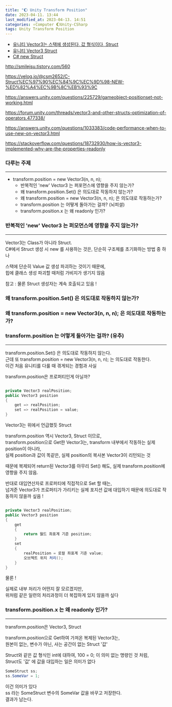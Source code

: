 ```yaml
---
title: "🌔 Unity Transform Position"
date: 2023-04-11. 13:44
last_modified_at: 2023-04-13. 14:51
categories: ⭐Computer 🌔Unity-CSharp
tags: Unity Transform Position
---
```


- [유니티 Vector3는 스택에 생성된다, 값 형식이다, Struct](https://3dmpengines.tistory.com/1566)  
- [유니티 Vector3 Struct](https://answers.unity.com/questions/1033383/code-performance-when-to-use-new-on-vector3.html)  
- [C# new Struct](https://asta8080.tistory.com/5)  

http://smilejsu.tistory.com/560

https://velog.io/@csm2652/C-Struct%EC%97%90%EC%84%9C%EC%9D%98-NEW-%ED%82%A4%EC%9B%8C%EB%93%9C

https://answers.unity.com/questions/225729/gameobject-positionset-not-working.html

https://forum.unity.com/threads/vector3-and-other-structs-optimization-of-operators.477338/

https://answers.unity.com/questions/1033383/code-performance-when-to-use-new-on-vector3.html

https://stackoverflow.com/questions/18732930/how-is-vector3-implemented-why-are-the-properties-readonly

### 다루는 주제

---

- transform.position = new Vector3(n, n, n);
  - 반복적인 'new' Vector3 는 퍼포먼스에 영향을 주지 않는가?
  - 왜 transform.position.Set() 은 의도대로 작동하지 않는가?
  - 왜 transform.position = new Vector3(n, n, n); 은 의도대로 작동하는가?
  - transform.position 는 어떻게 돌아가는 걸까? (뇌피셜)
  - transform.position.x 는 왜 readonly 인가?

### 반복적인 'new' Vector3 는 퍼모먼스에 영향을 주지 않는가?

---

Vector3는 Class가 아니라 Struct.  
C#에서 Struct 생성 시 new 를 사용하는 것은, 단순히 구조체를 초기화하는 방법 중 하나  

스택에 단순히 Value 값 생성 파괴하는 것이기 때문에,  
힙에 클래스 생성 파괴할 때처럼 가비지가 생기지 않음  

참고 : 물론 Struct 생성자는 계속 호출되고 있음 !  

### 왜 transform.position.Set() 은 의도대로 작동하지 않는가?

### 왜 transform.position = new Vector3(n, n, n); 은 의도대로 작동하는가?

### transform.position 는 어떻게 돌아가는 걸까? (유추)

---

transform.position.Set() 은 의도대로 작동하지 않는다.  
근데 또 transform.position = new Vector3(n, n, n); 는 의도대로 작동한다.  
이건 처음 유니티를 다룰 때 겪게되는 경험과 사실  

transform.position은 프로퍼티인게 아닐까?  

```c#

private Vector3 realPosition;
public Vector3 position
{
	get => realPosition;
	set => realPosition = value;
}

```

Vector3는 위에서 언급했듯 Struct  

transform.position 역시 Vector3, Struct 이므로,  
transform.position으로 Get한 Vector3는, transform 내부에서 작동하는 실제 position이 아니라,  
실제 position과 값이 똑같은, 실제 position의 복사본 Vector3이 리턴되는 것  

때문에 복제되어 return된 Vector3를 아무리 Set() 해도, 실제 transform.position에 영향을 주지 않음.  

반대로 대입연산자로 프로퍼티에 직접적으로 Set 할 때는,  
넘겨준 Vector3가 프로퍼티가 가리키는 실제 포지션 값에 대입하기 때문에 의도대로 작동하지 않을까 싶음 !  

```c#

private Vector3 realPosition;
public Vector3 position
{
	get
	{
		return 월드 좌표계 기준 position;
	}
	set
	{
		realPosition = 로컬 좌표계 기준 value;
		오브젝트 위치 처리();
	}
}

```

물론 !  

실제로 내부 처리가 어떤지 잘 모르겠지만,  
위처럼 같은 일련의 처리과정이 더 복잡하게 있지 않을까 싶다  

### transform.position.x 는 왜 readonly 인가?

---

transform.position은 Vector3, Struct  

transform.position으로 Get하여 가져온 복제된 Vector3는,  
원본이 없는, 변수가 아닌, 사는 공간이 없는 Struct '값'  

Struct와 같은 값 형식인 int에 대하여, 100 = 0; 이 의미 없는 명령인 것 처럼,  
Struct도 '값' 에 값을 대입하는 일은 의미가 없다  

```c#
SomeStruct ss;
ss.SomeVar = 1;
```

이건 의미가 있다  
ss 라는 SomeStruct 변수의 SomeVar 값을 바꾸고 저장한다.  
결과가 남는다.  
